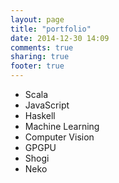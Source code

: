 ```yaml
---
layout: page
title: "portfolio"
date: 2014-12-30 14:09
comments: true
sharing: true
footer: true
---
```


* Scala
* JavaScript
* Haskell
* Machine Learning
* Computer Vision
* GPGPU
* Shogi
* Neko